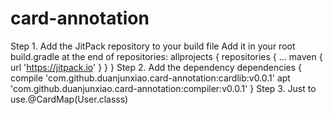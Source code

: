 # card-annotation
Step 1. Add the JitPack repository to your build file
Add it in your root build.gradle at the end of repositories:
	allprojects {
		repositories {
			...
			maven { url 'https://jitpack.io' }
		}
	}
Step 2. Add the dependency
	dependencies {
		compile 'com.github.duanjunxiao.card-annotation:cardlib:v0.0.1'
    apt 'com.github.duanjunxiao.card-annotation:compiler:v0.0.1'
	}
 Step 3. Just to use.@CardMap(User.classs)
  
